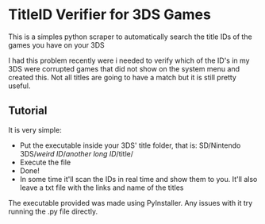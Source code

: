 # TitleID Verifier for 3DS Games
This is a simples python scraper to automatically search the title IDs of the games you have on your 3DS

I had this problem recently were i needed to verify which of the ID's in my 3DS were corrupted games that did not show on the system menu and created this.
Not all titles are going to have a match but it is still pretty useful.

## Tutorial
It is very simple:
- Put the executable inside your 3DS' title folder, that is: SD/Nintendo 3DS/*weird ID*/*another long ID*/title/
- Execute the file
- Done!
- In some time it'll scan the IDs in real time and show them to you. It'll also leave a txt file with the links and name of the titles

The executable provided was made using PyInstaller. Any issues with it try running the .py file directly.
